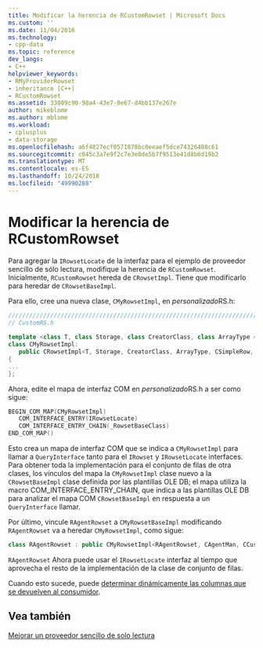 ```yaml
---
title: Modificar la herencia de RCustomRowset | Microsoft Docs
ms.custom: ''
ms.date: 11/04/2016
ms.technology:
- cpp-data
ms.topic: reference
dev_langs:
- C++
helpviewer_keywords:
- RMyProviderRowset
- inheritance [C++]
- RCustomRowset
ms.assetid: 33089c90-98a4-43e7-8e67-d4bb137e267e
author: mikeblome
ms.author: mblome
ms.workload:
- cplusplus
- data-storage
ms.openlocfilehash: a6f4827ecf0571878bc0eeaef5dce74326488c61
ms.sourcegitcommit: c045c3a7e9f2c7e3e0de5b7f9513e41d8b6d19b2
ms.translationtype: MT
ms.contentlocale: es-ES
ms.lasthandoff: 10/24/2018
ms.locfileid: "49990288"
---
```

# <a name="modifying-the-inheritance-of-rcustomrowset"></a>Modificar la herencia de RCustomRowset

Para agregar la `IRowsetLocate` de la interfaz para el ejemplo de proveedor sencillo de sólo lectura, modifique la herencia de `RCustomRowset`. Inicialmente, `RCustomRowset` hereda de `CRowsetImpl`. Tiene que modificarlo para heredar de `CRowsetBaseImpl`.  
  
Para ello, cree una nueva clase, `CMyRowsetImpl`, en *personalizado*RS.h:  
  
```cpp
////////////////////////////////////////////////////////////////////////  
// CustomRS.h  
  
template <class T, class Storage, class CreatorClass, class ArrayType = CAtlArray<Storage>>  
class CMyRowsetImpl:  
   public CRowsetImpl<T, Storage, CreatorClass, ArrayType, CSimpleRow, IRowsetLocateImpl< T, IRowsetLocate >>  
{  
...  
};  
```  
  
Ahora, edite el mapa de interfaz COM en *personalizado*RS.h a ser como sigue:  
  
```cpp  
BEGIN_COM_MAP(CMyRowsetImpl)  
   COM_INTERFACE_ENTRY(IRowsetLocate)  
   COM_INTERFACE_ENTRY_CHAIN(_RowsetBaseClass)  
END_COM_MAP()  
```  
  
Esto crea un mapa de interfaz COM que se indica a `CMyRowsetImpl` para llamar a `QueryInterface` tanto para el `IRowset` y `IRowsetLocate` interfaces. Para obtener toda la implementación para el conjunto de filas de otra clases, los vínculos del mapa la `CMyRowsetImpl` clase nuevo a la `CRowsetBaseImpl` clase definida por las plantillas OLE DB; el mapa utiliza la macro COM_INTERFACE_ENTRY_CHAIN, que indica a las plantillas OLE DB para analizar el mapa COM `CRowsetBaseImpl` en respuesta a un `QueryInterface` llamar.  
  
Por último, vincule `RAgentRowset` a `CMyRowsetBaseImpl` modificando `RAgentRowset` va a heredar `CMyRowsetImpl`, como sigue:  
  
```cpp  
class RAgentRowset : public CMyRowsetImpl<RAgentRowset, CAgentMan, CCustomCommand>  
```  
  
`RAgentRowset` Ahora puede usar el `IRowsetLocate` interfaz al tiempo que aprovecha el resto de la implementación de la clase de conjunto de filas.  
  
Cuando esto sucede, puede [determinar dinámicamente las columnas que se devuelven al consumidor](../../data/oledb/dynamically-determining-columns-returned-to-the-consumer.md).  
  
## <a name="see-also"></a>Vea también  

[Mejorar un proveedor sencillo de solo lectura](../../data/oledb/enhancing-the-simple-read-only-provider.md)